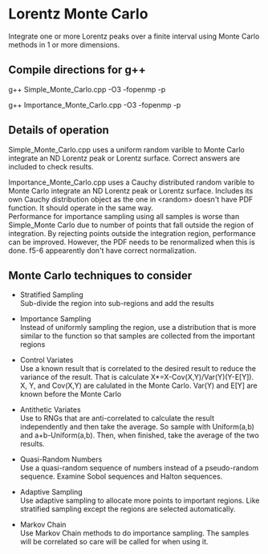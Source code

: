 # Lorentz Monte Carlo

Integrate one or more Lorentz peaks over a finite interval using Monte Carlo methods in 1 or more dimensions.

## Compile directions for g++

g++ Simple_Monte_Carlo.cpp -O3 -fopenmp -p

g++ Importance_Monte_Carlo.cpp -O3 -fopenmp -p

## Details of operation

Simple_Monte_Carlo.cpp uses a uniform random varible to Monte Carlo integrate an ND Lorentz peak or Lorentz surface. Correct answers are included to check results.

Importance_Monte_Carlo.cpp uses a Cauchy distributed random varible to Monte Carlo integrate an ND Lorentz peak or Lorentz surface. Includes its own Cauchy distribution object as the one in \<random\> doesn't have PDF function. It should operate in the same way.  
Performance for importance sampling using all samples is worse than Simple_Monte Carlo due to number of points that fall outside the region of integration. By rejecting points outside the integration region, performance can be improved. However, the PDF needs to be renormalized when this is done. f5-6 appearently don't have correct normalization.

## Monte Carlo techniques to consider

* Stratified Sampling  
Sub-divide the region into sub-regions and add the results

* Importance Sampling  
Instead of uniformly sampling the region, use a distribution that is more similar to the function so that samples are collected from the important regions

* Control Variates  
Use a known result that is correlated to the desired result to reduce the variance of the result. That is calculate X*=X-Cov(X,Y)/Var(Y)(Y-E[Y]). X, Y, and Cov(X,Y) are calulated in the Monte Carlo. Var(Y) and E[Y] are known before the Monte Carlo

* Antithetic Variates  
Use to RNGs that are anti-correlated to calculate the result independently and then take the average. So sample with Uniform(a,b) and a+b-Uniform(a,b). Then, when finished, take the average of the two results.

* Quasi-Random Numbers  
Use a quasi-random sequence of numbers instead of a pseudo-random sequence. Examine Sobol sequences and Halton sequences.

* Adaptive Sampling  
 Use adaptive sampling to allocate more points to important regions. Like stratified sampling except the regions are selected automatically.

* Markov Chain  
Use Markov Chain methods to do importance sampling. The samples will be correlated so care will be called for when using it.

